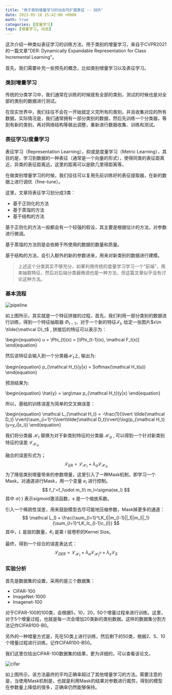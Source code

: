 ```yaml
---
title: "用于类别增量学习的动态可扩展表征 -- DER"
date: 2023-05-10 15:42:00 +0800
math: true
categories: [度量学习]
tags: [增量学习, 动态] 
---
```





这次介绍一种类似表征学习的训练方法，用于类别的增量学习，来自于CVPR2021的一篇文章"DER: Dynamically Expandable Representation for Class Incremental Learning"。



首先，我们需要补充一些预先的概念，比如类别增量学习以及表征学习。

### 类别增量学习

传统的分类学习中，我们通常在训练的时候就有全部的类别，测试的时候也是对全部的类别的数据进行测试。

在现实世界中，我们往往不会在一开始就定义完所有的类别，并且收集对应的所有数据，实际情况是，我们通常拥有一部分类别的数据，然后先训练一个分类器，等到有新的类别，再对网络结构等做出调整，重新进行数据收集、训练和测试。



### 表征学习/度量学习

表征学习（Representation Learning），抑或是度量学习（Metric Learning），其目的是，学习到数据的一种表征（通常是一个向量的形式），使得同类的表征距离近，异类的表征距离远，这里的距离可以是欧几里得距离等。

在做类别增量学习的时候，我们往往可以复用先前训练好的表征提取器，在新的数据上进行调优（fine-tune）。



这里，文章将表征学习划分成3类：

- 基于正则化的方法
- 基于蒸馏的方法
- 基于结构的方法



基于正则化的方法一般都会有一个较强的假设，其主要是根据估计的方法，对参数进行微调。

基于蒸馏的方法则是会依赖于所使用的数据的数量和质量。

基于结构的方法，会引入额外的新的参数进来，用来对新类别的数据进行建模。



> 上述这个分类其实不够充分，如果利用传统的度量学习学习一个“前端”，用来抽取特征，然后对后端分类器微调也是一种方法，但这篇文章似乎没有讨论这种方法。



### 基本流程

![pipeline](https://mezereon-upic.oss-cn-shanghai.aliyuncs.com/uPic/image-20210608160901706.png)

如上图所示，其实就是一个特征拼接的过程，首先，我们利用一部分类别的数据进行训练，得到一个特征抽取器 $\Phi_{t-1}$，对于一个新的特征$\mathcal F_t$, 给定一张图片$x\in \tilde{\mathcal D}_t$ , 拼接后的特征可以表示为：


\begin{equation}
u = \Phi_{t}(x) = [\Phi_{t-1}(x), \mathcal F_t(x)]
\end{equation}

然后该特征会输入到一个分类器$\mathcal H_t$上, 输出为:

\begin{equation}
p_{\mathcal H_t}(y|x) = Softmax(\mathcal H_t(u))
\end{equation}

预测结果为:

\begin{equation}
\hat{y} = \arg\max p_{\mathcal H_t}(y|x)
\end{equation}

所以，基础的训练误差为简单的交叉熵误差：

\begin{equation}
\mathcal L_{\mathcal H_t} = -\frac{1}{\lvert \tilde{\mathcal D_t} \rvert}\sum_{i=1}^{\lvert\tilde{\mathcal D_t}\rvert}\log(p_{\mathcal H_t}(y=y_i|x_i))
\end{equation}

我们将分类器 $\mathcal H_t$ 替换为对于新类别特征的分类器 $\mathcal H_a$ , 可以得到一个针对新类别特征的误差 $\mathcal L_{\mathcal H_a}$

融合的误差形式为；
$$
\mathcal L_{ER} = \mathcal L_{\mathcal H_t} + \lambda_a\mathcal L_{\mathcal H_a}
$$
为了降低类别增量带来的参数增量，这里引入了一种Mask机制，即学习一个Mask，对通道进行Mask，用一个变量 $e_l$ 进行控制。
$$
f_l'=f_l\odot m_l\\
m_l=\sigma(se_l)
$$
其中 $\sigma(\cdot)$ 表示sigmoid激活函数，$s$ 是一个缩放系数。

引入一个稀疏性误差，用来鼓励模型去尽可能地压缩参数，Mask掉更多的通道：
$$
\mathcal L_S = \frac{\sum_{l=1}^LK_l||m_{l-1}||_1||m_l||_1}{\sum_{l=1}^LK_lc_{l-1}c_{l}}
$$
其中，$L$ 是层的数量，$K_l$ 是第 $l$ 层卷积的Kernel Size。

最终，得到一个综合的误差表达式：
$$
\mathcal L_{DER} = \mathcal L_{\mathcal H_t} +\lambda_a\mathcal L_{\mathcal H_t^a} + \lambda_s\mathcal L_S
$$


### 实验分析



首先是数据集的设置，采用的是三个数据集：

- CIFAR-100
- ImageNet-1000
- Imagenet-100



对于CIFAR-100的100类，会根据5，10，20，50个增量过程来进行训练。这里，对于5个增量过程，也就是每一次会增加20类新的类别数据。这样的数据集分割方法记作CIFAR100-B0。

另外的一种增量方式是，先在50类上进行训练，然后剩下的50类，根据2、5、10个增量过程进行训练。记作CIFAR100-B50。



我们这里仅给出CIFAR-100数据集的结果，更为详细的，可以查看该论文。

![cifar](https://mezereon-upic.oss-cn-shanghai.aliyuncs.com/uPic/image-20210608174051859.png)

如上图所示，该方法最终的平均正确率超过了其他增量学习的方法。需要注意的是，当使用Mask机制是，也就是利用Mask的结果对参数进行裁剪，得到的模型在参数量上降低的很多，正确率仍然能够保持。